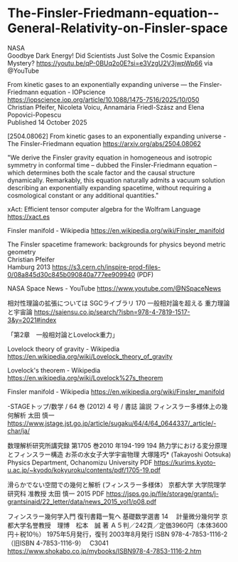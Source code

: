 # The-Finsler-Friedmann-equation--General-Relativity-on-Finsler-space

NASA  
Goodbye Dark Energy! Did Scientists Just Solve the Cosmic Expansion Mystery? 
https://youtu.be/qP-0BUq2o0E?si=e3VzgU2V3jwpWp66 via @YouTube 

From kinetic gases to an exponentially expanding universe — the Finsler-Friedmann equation - IOPscience
https://iopscience.iop.org/article/10.1088/1475-7516/2025/10/050  
Christian Pfeifer, Nicoleta Voicu, Annamária Friedl-Szász and Elena Popovici-Popescu  
Published 14 October 2025

[2504.08062] From kinetic gases to an exponentially expanding universe - The Finsler-Friedmann equation
https://arxiv.org/abs/2504.08062

"We derive the Finsler gravity equation in homogeneous and isotropic symmetry in conformal time – dubbed the Finsler-Friedmann equation – which determines both the scale factor and the causal structure dynamically.
Remarkably, this equation naturally admits a vacuum solution describing an exponentially expanding spacetime, without requiring a cosmological constant or any additional quantities."

xAct: Efficient tensor computer algebra for the Wolfram Language
https://xact.es

Finsler manifold - Wikipedia
https://en.wikipedia.org/wiki/Finsler_manifold

The Finsler spacetime framework:
backgrounds for physics
beyond metric geometry  
Christian Pfeifer  
Hamburg 2013
https://s3.cern.ch/inspire-prod-files-0/08a845d30c845b090840a777ee909940 (PDF)

NASA Space News - YouTube
https://www.youtube.com/@NSpaceNews

相対性理論の拡張については
SGCライブラリ  170
一般相対論を超える
重力理論と宇宙論
https://saiensu.co.jp/search/?isbn=978-4-7819-1517-3&y=2021#index

「第2章　一般相対論とLovelock重力」

Lovelock theory of gravity - Wikipedia
https://en.wikipedia.org/wiki/Lovelock_theory_of_gravity

Lovelock's theorem - Wikipedia
https://en.wikipedia.org/wiki/Lovelock%27s_theorem

Finsler manifold - Wikipedia
https://en.wikipedia.org/wiki/Finsler_manifold

-STAGEトップ/数学 / 64 巻 (2012) 4 号 / 書誌
論説
フィンスラー多様体上の幾何解析
太田 慎一
https://www.jstage.jst.go.jp/article/sugaku/64/4/64_0644337/_article/-char/ja/

数理解析研究所講究録
第1705 巻2010 年194-199 194
熱力学における変分原理とフィンスラー構造
お茶の水女子大学宇宙物理 大塚隆巧$*$ (Takayoshi Ootsuka)
Physics Department, Ochanomizu University
PDF
https://kurims.kyoto-u.ac.jp/~kyodo/kokyuroku/contents/pdf/1705-19.pdf

滑らかでない空間での幾何と解析
(フィンスラー多様体）
京都大学 大学院理学研究科 准教授
太田 慎一   2015
PDF
https://jsps.go.jp/file/storage/grants/j-grantsinaid/22_letter/data/news_2015_vol1/p08.pdf

フィンスラー幾何学入門 
復刊書籍一覧へ 基礎数学選書 14　
計量微分幾何学
京都大学名誉教授　理博　松本　誠 著
Ａ５判／242頁／定価3960円（本体3600円＋税10％）
1975年5月発行，復刊 2003年8月発行
ISBN 978-4-7853-1116-2 （旧ISBN 4-7853-1116-9）　 C3041
https://www.shokabo.co.jp/mybooks/ISBN978-4-7853-1116-2.htm
